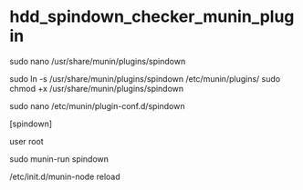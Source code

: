 # hdd_spindown_checker_munin_plugin

sudo nano /usr/share/munin/plugins/spindown

sudo ln -s /usr/share/munin/plugins/spindown /etc/munin/plugins/
sudo chmod +x /usr/share/munin/plugins/spindown

sudo nano /etc/munin/plugin-conf.d/spindown

[spindown]

user root

sudo munin-run spindown

/etc/init.d/munin-node reload
